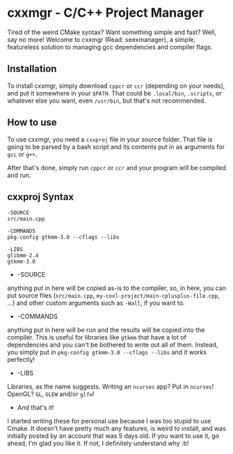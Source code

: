 # cxxmgr - C/C++ Project Manager

Tired of the weird CMake syntax? Want something simple and fast? Well, say no more!
Welcome to cxxmgr (Read: seexmanager), a simple, featureless solution to managing
gcc dependencies and compiler flags.

## Installation

To install cxxmgr, simply download `cppcr` or `ccr` (depending on your needs),
    and put it somewhere in your `$PATH`. That could be `.local/bin`, `.scripts`,
    or whatever else you want, even `/usr/bin`, but that's not recommended.

## How to use

To use cxxmgr, you need a `cxxproj` file in your source folder. That file is going
to be parsed by a bash script and its contents put in as arguments for `gcc` or `g++`.

After that's done, simply run `cppcr` or `ccr` and your program will be compiled
and run.

## cxxproj Syntax

```
-SOURCE
src/main.cpp

-COMMANDS
pkg-config gtkmm-3.0 --cflags --libs

-LIBS
glibmm-2.4
gtkmm-3.0
```

- -SOURCE

anything put in here will be copied as-is to the compiler, so, in here, you can put
source files (`src/main.cpp`, `my-cool-project/main-cplusplus-file.cpp`, ...) and
other custom arguments such as `-Wall`, if you want to.

- -COMMANDS

anything put in here will be run and the results will be copied into the compiler.
This is useful for libraries like `gtkmm` that have a lot of dependencies and you
can't be bothered to write out all of them. Instead, you simply put in
`pkg-config gtkmm-3.0 --cflags --libs` and it works perfectly!

- -LIBS

Libraries, as the name suggests. Writing an `ncurses` app? Put in `ncurses`!
OpenGL? `GL`, `GLEW` and/or `glfw`!

- And that's it!

I started writing these for personal use because I was too stupid to use Cmake. It
doesn't have pretty much any features, is weird to install, and was initially
posted by an account that was 5 days old. If you want to use it, go ahead, I'm glad
you like it. If not, I definitely understand why :b!
